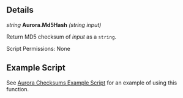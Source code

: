 ## Details

_string_ **Aurora.Md5Hash** _(string input)_

Return MD5 checksum of _input_ as a `string`.

Script Permissions: None

## Example Script

See [Aurora Checksums Example Script](./example-scripts/ExampleAuroraChecksums/Main.lua) for an example of using this function.

